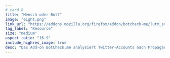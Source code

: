 ```yaml
---
# card 8
title: "Mensch oder Bot?"
image: "eight.png"
link_url: "https://addons.mozilla.org/firefox/addon/botcheck-me/?utm_source=www.mozilla.org&utm_medium=referral&utm_campaign=election&utm_content=card"
tag_label: "Resource"
size: "medium"
aspect_ratio: "16-9"
include_highres_image: true
desc: "Das Add-on BotCheck.me analysiert Twitter-Accounts nach Propaganda-Bot-Mustern. Füge es einfach zu deinem Browser hinzu."
---
```

